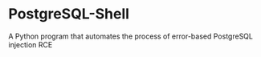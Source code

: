 # PostgreSQL-Shell
A Python program that automates the process of error-based PostgreSQL injection RCE

